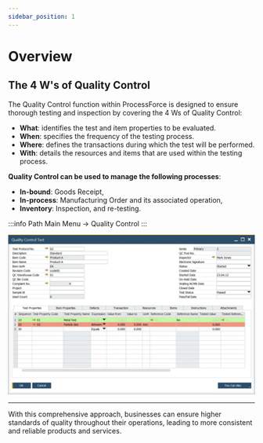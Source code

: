 ```yaml
---
sidebar_position: 1
---
```


# Overview

## The 4 W's of Quality Control

The Quality Control function within ProcessForce is designed to ensure thorough testing and inspection by covering the 4 Ws of Quality Control:

- **What**: identifies the test and item properties to be evaluated.
- **When**: specifies the frequency of the testing process.
- **Where**: defines the transactions during which the test will be performed.
- **With**: details the resources and items that are used within the testing process.

**Quality Control can be used to manage the following processes**:

- **In-bound**: Goods Receipt,
- **In-process**: Manufacturing Order and its associated operation,
- **Inventory**: Inspection, and re-testing.

:::info Path
    Main Menu → Quality Control
:::

![Quality Control](./media/overview/quality-control-test.webp)

---
With this comprehensive approach, businesses can ensure higher standards of quality throughout their operations, leading to more consistent and reliable products and services.
